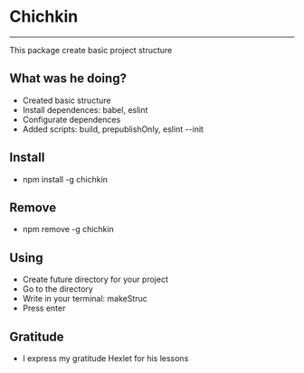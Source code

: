 # Chichkin

***

This package create basic project structure 

## What was he doing?
* Created basic structure
* Install dependences: babel, eslint
* Configurate dependences
* Added scripts: build, prepublishOnly, eslint --init

## Install
* npm install -g chichkin

## Remove
* npm remove -g chichkin 

## Using
* Create future directory for your project
* Go to the directory
* Write in your terminal: makeStruc 
* Press enter

## Gratitude
* I express my gratitude Hexlet for his lessons